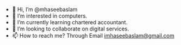 - 👋 Hi, I’m @mhaseebaslam
- 👀 I’m interested in computers.
- 🌱 I’m currently learning chartered accountant.
- 💞️ I’m looking to collaborate on digital services.
- 📫 How to reach me? Through Email imhaseebaslam@gmail.com

<!---
mhaseebaslam/mhaseebaslam is a ✨ special ✨ repository because its `README.md` (this file) appears on your GitHub profile.
You can click the Preview link to take a look at your changes.
--->
